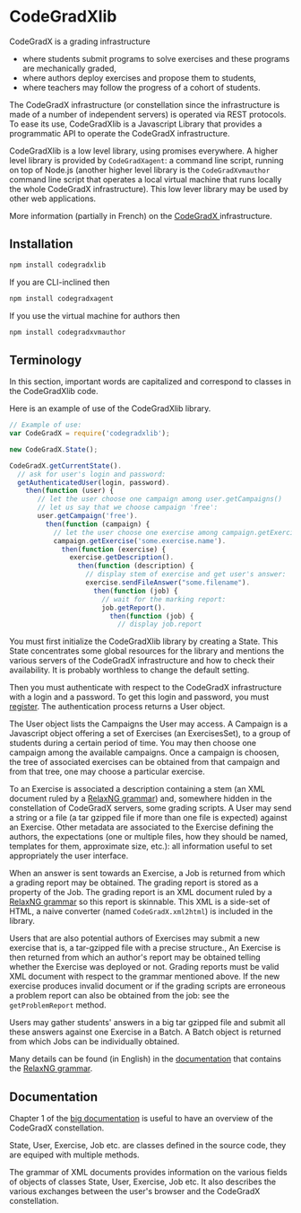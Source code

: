 # CodeGradXlib

CodeGradX is a grading infrastructure
- where students submit programs to solve exercises and these programs
  are mechanically graded,
- where authors deploy exercises and propose them to students,
- where teachers may follow the progress of a cohort of students.

The CodeGradX infrastructure (or constellation since the
infrastructure is made of a number of independent servers) is operated
via REST protocols. To ease its use, CodeGradXlib is a Javascript
Library that provides a programmatic API to operate the CodeGradX
infrastructure.

CodeGradXlib is a low level library, using promises everywhere. A
higher level library is provided by `CodeGradXagent`: a command line
script, running on top of Node.js (another higher level library is the
`CodeGradXvmauthor` command line script that operates a local virtual
machine that runs locally the whole CodeGradX infrastructure). This
low lever library may be used by other web applications.

More information (partially in French) on the [CodeGradX
](http://paracamplus.com/spip/spip.php?rubrique2) infrastructure.

## Installation

```javascript
npm install codegradxlib
```

If you are CLI-inclined then

```javascript
npm install codegradxagent
```

If you use the virtual machine for authors then

```javascript
npm install codegradxvmauthor
```

## Terminology

In this section, important words are capitalized and correspond to
classes in the CodeGradXlib code.

Here is an example of use of the CodeGradXlib library.

```javascript
// Example of use:
var CodeGradX = require('codegradxlib');

new CodeGradX.State();

CodeGradX.getCurrentState().
  // ask for user's login and password:
  getAuthenticatedUser(login, password).
    then(function (user) {
       // let the user choose one campaign among user.getCampaigns()
       // let us say that we choose campaign 'free':
       user.getCampaign('free').
         then(function (campaign) {
           // let the user choose one exercise among campaign.getExercisesSet()
           campaign.getExercise('some.exercise.name').
             then(function (exercise) {
               exercise.getDescription().
                 then(function (description) {
                   // display stem of exercise and get user's answer:
                   exercise.sendFileAnswer("some.filename").
                     then(function (job) {
                       // wait for the marking report:
                       job.getReport().
                         then(function (job) {
                           // display job.report
```


You must first initialize the CodeGradXlib library by creating a
State. This State concentrates some global resources for the library and
mentions the various servers of the CodeGradX
infrastructure and how to check their availability. It is probably
worthless to change the default setting.

Then you must authenticate with respect to the CodeGradX
infrastructure with a login and a password. To get this login and
password, you must [register](http://p.paracamplus.com/).
The authentication process returns a User object.

The User object lists the Campaigns the User may access. A Campaign is
a Javascript object offering a set of Exercises (an ExercisesSet), to
a group of students during a certain period of time. You may then
choose one campaign among the available campaigns. Once a campaign is
choosen, the tree of associated exercises can be obtained from that
campaign and from that tree, one may choose a particular exercise.

To an Exercise is associated a description containing a stem (an XML
document ruled by a [RelaxNG
grammar](http://paracamplus.com/CodeGradX/Resources/fw4exRngDoc.pdf))
and, somewhere hidden in the constellation of CodeGradX servers, some
grading scripts. A User may send a string or a file (a tar gzipped
file if more than one file is expected) against an Exercise. Other
metadata are associated to the Exercise defining the authors, the
expectations (one or multiple files, how they should be named,
templates for them, approximate size, etc.): all information useful to
set appropriately the user interface.

When an answer is sent towards an Exercise, a Job is returned from
which a grading report may be obtained. The grading report is stored
as a property of the Job. The grading report is an XML document ruled
by a [RelaxNG
grammar](http://paracamplus.com/CodeGradX/Resources/fw4exRngDoc.pdf)
so this report is skinnable. This XML is a side-set of HTML, a naive
converter (named `CodeGradX.xml2html`) is included in the library.

Users that are also potential authors of Exercises may submit a new exercise
that is, a tar-gzipped file with a precise structure., An Exercise is then
returned from which an author's report may be obtained telling whether the
Exercise was deployed or not. Grading reports must be valid XML document
with respect to the grammar mentioned above. If the new exercise produces
invalid document or if the grading scripts are erroneous a problem report
can also be obtained from the job: see the `getProblemReport` method.

Users may gather students' answers in a big tar gzipped file and submit
all these answers against one Exercise in a Batch. A Batch object is
returned from which Jobs can be individually obtained.

Many details can be found (in English) in the [documentation](http://paracamplus.com/CodeGradX/Resources/overview.pdf)
that contains the [RelaxNG grammar](http://paracamplus.com/CodeGradX/Resources/fw4exRngDoc.pdf).

## Documentation

Chapter 1 of the [big
documentation](http://paracamplus.com/CodeGradX/Resources/overview.pdf)
is useful to have an overview of the CodeGradX constellation.

State, User, Exercise, Job etc. are classes defined in the source
code, they are equiped with multiple methods. 

The grammar of XML documents provides information on the various
fields of objects of classes State, User, Exercise, Job etc. It also
describes the various exchanges between the user's browser and the
CodeGradX constellation.
